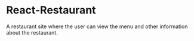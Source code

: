 # React-Restaurant

A restaurant site where the user can view the menu and other information about the restaurant.